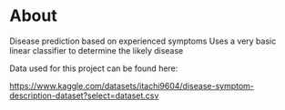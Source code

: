 # About
Disease prediction based on experienced symptoms
Uses a very basic linear classifier to determine the likely disease




Data used for this project can be found here:

https://www.kaggle.com/datasets/itachi9604/disease-symptom-description-dataset?select=dataset.csv

